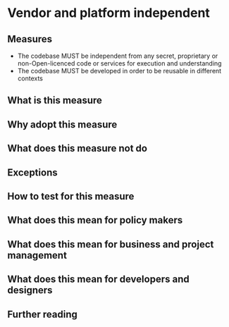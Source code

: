 # Vendor and platform independent

## Measures

* The codebase MUST be independent from any secret, proprietary or non-Open-licenced code or services for execution and understanding
* The codebase MUST be developed in order to be reusable in different contexts

## What is this measure

## Why adopt this measure

## What does this measure not do

## Exceptions

## How to test for this measure

## What does this mean for policy makers

## What does this mean for business and project management

## What does this mean for developers and designers

## Further reading